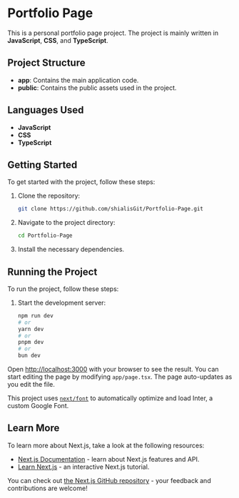 # Portfolio Page

This is a personal portfolio page project. The project is mainly written in **JavaScript**, **CSS**, and **TypeScript**.

## Project Structure

- **app**: Contains the main application code.
- **public**: Contains the public assets used in the project.

## Languages Used

- **JavaScript**
- **CSS**
- **TypeScript**

## Getting Started

To get started with the project, follow these steps:

1. Clone the repository:
   ```bash
   git clone https://github.com/shialisGit/Portfolio-Page.git
   ```
2. Navigate to the project directory:
   ```bash
   cd Portfolio-Page
   ```
3. Install the necessary dependencies.

## Running the Project

To run the project, follow these steps:

1. Start the development server:
   ```bash
   npm run dev
   # or
   yarn dev
   # or
   pnpm dev
   # or
   bun dev
   ```

Open [http://localhost:3000](^6^) with your browser to see the result. You can start editing the page by modifying `app/page.tsx`. The page auto-updates as you edit the file.

This project uses [`next/font`](^8^) to automatically optimize and load Inter, a custom Google Font.

## Learn More

To learn more about Next.js, take a look at the following resources:

- [Next.js Documentation](^9^) - learn about Next.js features and API.
- [Learn Next.js](^10^) - an interactive Next.js tutorial.

You can check out [the Next.js GitHub repository](^11^) - your feedback and contributions are welcome!
